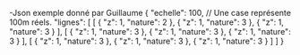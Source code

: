 -Json
exemple donné par Guillaume
{
    "echelle": 100, // Une case représente 100m réels.
    "lignes": [
        [
            {
                "z": 1,
                "nature": 2
            },
            {
                "z": 1,
                "nature": 3
            },
            {
                "z": 1,
                "nature": 3
            }
        ],
        [
            {
                "z": 1,
                "nature": 3
            },
            {
                "z": 1,
                "nature": 3
            },
            {
                "z": 1,
                "nature": 3
            }
        ],
        [
            {
                "z": 1,
                "nature": 3
            },
            {
                "z": 1,
                "nature": 3
            },
            {
                "z": 1,
                "nature": 3
            }
        ]
    ]
}

